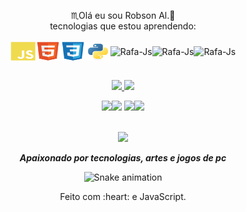 <p align="center">♏Olá eu sou Robson Al.🏁<br>
tecnologias que estou aprendendo:<br><br>
<img align="center" alt="Rafa-Js" height="30" width="40" src="https://raw.githubusercontent.com/devicons/devicon/master/icons/javascript/javascript-plain.svg"><img align="center" alt="Rafa-HTML" height="30" width="40" src="https://raw.githubusercontent.com/devicons/devicon/master/icons/html5/html5-original.svg"><img align="center" alt="Rafa-CSS" height="30" width="40" src="https://raw.githubusercontent.com/devicons/devicon/master/icons/css3/css3-original.svg"><img align="center" alt="Rafa-Python" height="30" width="40" src="https://raw.githubusercontent.com/devicons/devicon/master/icons/python/python-original.svg"><img align="center" alt="Rafa-Js" height="30" width="40" src="https://hermes.digitalinnovation.one/courses/badge/c1f33b18-497b-408b-885f-ee8db71d872b.png"><img align="center" alt="Rafa-Js" height="30" width="40" src="https://hermes.digitalinnovation.one/courses/badge/88cb0f8d-dcdb-4c7d-a9c5-c56d021a23b1.png"><img align="center" alt="Rafa-Js" height="30" width="40" src="https://hermes.digitalinnovation.one/courses/badge/d5004e9c-3500-4cf4-a1ae-e1e6730f71e0.png">
<br><br>


<div align="center">
  <a href="https://github.com/franett73">
    <img height="150em" src="https://github-readme-stats.vercel.app/api?username=franett73&count_private=true&include_all_commits=true&show_icons=true&theme=dracula&hide_border=false&show_owner=true"/>
    <img height="150em" src="https://github-readme-stats.vercel.app/api/top-langs/?username=rfranett&theme=dracula&hide_border=false&&layout=compact"/>
    
    
 
  
<a href="https://www.linkedin.com/in/robson-franett-054a8a19b/" target="_blank"><img src="https://img.shields.io/badge/-LinkedIn-%230077B5?style=for-the-badge&logo=linkedin&logoColor=white" target="_blank"></a><a href = "mailto:robsomfranett@gmail.com"><img src="https://img.shields.io/badge/-Gmail-%23333?style=for-the-badge&logo=gmail&logoColor=white" target="_blank"></a>	<a href="https://www.twitch.tv/robsonfranett" target="_blank"><img src="https://img.shields.io/badge/Twitch-9146FF?style=for-the-badge&logo=twitch&logoColor=white" target="_blank"></a><a href="https://www.instagram.com/robsonfranett/" target="_blank"><img src="https://img.shields.io/badge/-Instagram-%23E4405F?style=for-the-badge&logo=instagram&logoColor=white" target="_blank"></a><br><br>

<img src="https://media.giphy.com/media/kyb3QzrKB9tX2xz3p8/giphy.gif">

***Apaixonado por tecnologias, artes e jogos de pc***


<div align="center">
  </a> 
  
</div>

<div align="center">

  ![Snake animation](https://github.com/danielbped/danielbped/blob/output/github-contribution-grid-snake.svg)
  
</div>

<div align="center">
  <p>Feito com :heart: e JavaScript.</p>
 

